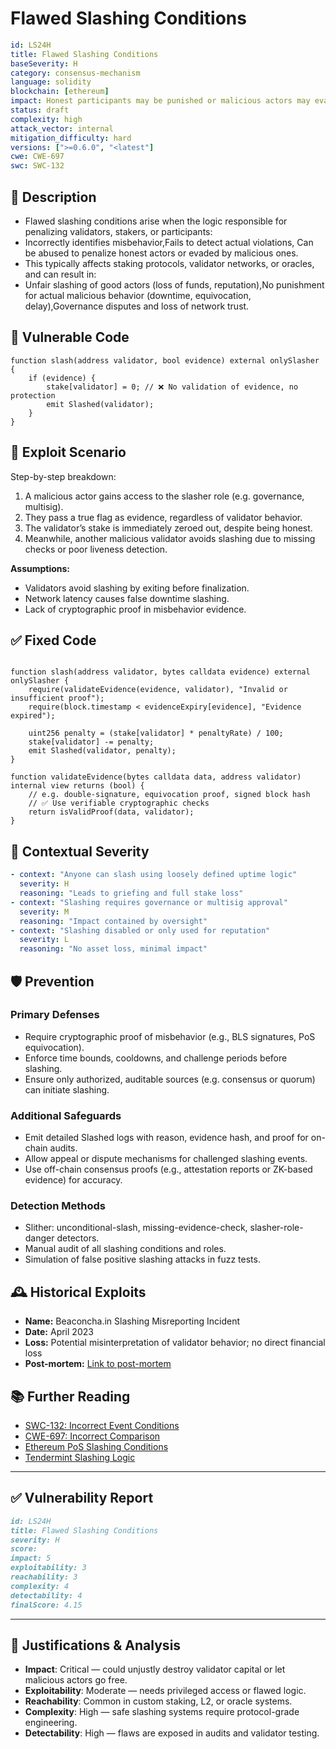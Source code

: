# Flawed Slashing Conditions

```YAML
id: LS24H
title: Flawed Slashing Conditions 
baseSeverity: H
category: consensus-mechanism
language: solidity
blockchain: [ethereum]
impact: Honest participants may be punished or malicious actors may evade slashing
status: draft
complexity: high
attack_vector: internal
mitigation_difficulty: hard
versions: [">=0.6.0", "<latest"]
cwe: CWE-697
swc: SWC-132
```

## 📝 Description

- Flawed slashing conditions arise when the logic responsible for penalizing validators, stakers, or participants:
- Incorrectly identifies misbehavior,Fails to detect actual violations, Can be abused to penalize honest actors or evaded by malicious ones.
- This typically affects staking protocols, validator networks, or oracles, and can result in:
- Unfair slashing of good actors (loss of funds, reputation),No punishment for actual malicious behavior (downtime, equivocation, delay),Governance disputes and loss of network trust.

## 🚨 Vulnerable Code

```solidity
function slash(address validator, bool evidence) external onlySlasher {
    if (evidence) {
        stake[validator] = 0; // ❌ No validation of evidence, no protection
        emit Slashed(validator);
    }
}
```

## 🧪 Exploit Scenario

Step-by-step breakdown:

1. A malicious actor gains access to the slasher role (e.g. governance, multisig).
2. They pass a true flag as evidence, regardless of validator behavior.
3. The validator’s stake is immediately zeroed out, despite being honest.
4. Meanwhile, another malicious validator avoids slashing due to missing checks or poor liveness detection.

**Assumptions:**

- Validators avoid slashing by exiting before finalization.
- Network latency causes false downtime slashing.
- Lack of cryptographic proof in misbehavior evidence.

## ✅ Fixed Code

```solidity

function slash(address validator, bytes calldata evidence) external onlySlasher {
    require(validateEvidence(evidence, validator), "Invalid or insufficient proof");
    require(block.timestamp < evidenceExpiry[evidence], "Evidence expired");

    uint256 penalty = (stake[validator] * penaltyRate) / 100;
    stake[validator] -= penalty;
    emit Slashed(validator, penalty);
}

function validateEvidence(bytes calldata data, address validator) internal view returns (bool) {
    // e.g. double-signature, equivocation proof, signed block hash
    // ✅ Use verifiable cryptographic checks
    return isValidProof(data, validator);
}
```

## 🧭 Contextual Severity

```yaml
- context: "Anyone can slash using loosely defined uptime logic"
  severity: H
  reasoning: "Leads to griefing and full stake loss"
- context: "Slashing requires governance or multisig approval"
  severity: M
  reasoning: "Impact contained by oversight"
- context: "Slashing disabled or only used for reputation"
  severity: L
  reasoning: "No asset loss, minimal impact"
```

## 🛡️ Prevention

### Primary Defenses

- Require cryptographic proof of misbehavior (e.g., BLS signatures, PoS equivocation).
- Enforce time bounds, cooldowns, and challenge periods before slashing.
- Ensure only authorized, auditable sources (e.g. consensus or quorum) can initiate slashing.

### Additional Safeguards

- Emit detailed Slashed logs with reason, evidence hash, and proof for on-chain audits.
- Allow appeal or dispute mechanisms for challenged slashing events.
- Use off-chain consensus proofs (e.g., attestation reports or ZK-based evidence) for accuracy.

### Detection Methods

- Slither: unconditional-slash, missing-evidence-check, slasher-role-danger detectors.
- Manual audit of all slashing conditions and roles.
- Simulation of false positive slashing attacks in fuzz tests.

## 🕰️ Historical Exploits

- **Name:** Beaconcha.in Slashing Misreporting Incident 
- **Date:** April 2023 
- **Loss:** Potential misinterpretation of validator behavior; no direct financial loss 
- **Post-mortem:** [Link to post-mortem](https://dl.acm.org/doi/fullHtml/10.1145/3543873.3587555) 


## 📚 Further Reading

- [SWC-132: Incorrect Event Conditions](https://swcregistry.io/docs/SWC-132) 
- [CWE-697: Incorrect Comparison](https://cwe.mitre.org/data/definitions/697.html) 
- [Ethereum PoS Slashing Conditions](https://ethereum.org/en/developers/docs/consensus-mechanisms/pos/#slashing) 
- [Tendermint Slashing Logic](https://docs.tendermint.com/) 

---

## ✅ Vulnerability Report

```markdown
id: LS24H
title: Flawed Slashing Conditions 
severity: H
score:
impact: 5         
exploitability: 3 
reachability: 3   
complexity: 4     
detectability: 4  
finalScore: 4.15
```

---

## 📄 Justifications & Analysis

- **Impact**: Critical — could unjustly destroy validator capital or let malicious actors go free.
- **Exploitability**: Moderate — needs privileged access or flawed logic.
- **Reachability**: Common in custom staking, L2, or oracle systems.
- **Complexity**: High — safe slashing systems require protocol-grade engineering.
- **Detectability**: High — flaws are exposed in audits and validator testing.